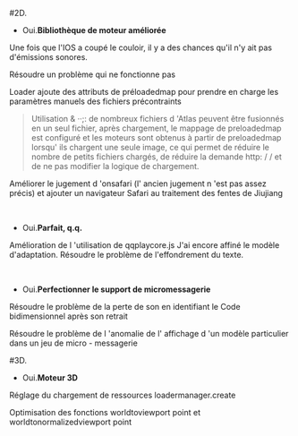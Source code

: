 #2D.

- Oui.**Bibliothèque de moteur améliorée**

Une fois que l'IOS a coupé le couloir, il y a des chances qu'il n'y ait pas d'émissions sonores.

Résoudre un problème qui ne fonctionne pas

Loader ajoute des attributs de préloadedmap pour prendre en charge les paramètres manuels des fichiers précontraints

> Utilisation & ‧‧;: de nombreux fichiers d 'Atlas peuvent être fusionnés en un seul fichier, après chargement, le mappage de preloadedmap est configuré et les moteurs sont obtenus à partir de preloadedmap lorsqu' ils chargent une seule image, ce qui permet de réduire le nombre de petits fichiers chargés, de réduire la demande http: / / et de ne pas modifier la logique de chargement.

Améliorer le jugement d 'onsafari (l' ancien jugement n 'est pas assez précis) et ajouter un navigateur Safari au traitement des fentes de Jiujiang

​

- Oui.**Parfait, q.q.**

Amélioration de l 'utilisation de qqplaycore.js
J'ai encore affiné le modèle d'adaptation.
Résoudre le problème de l'effondrement du texte.

​

- Oui.**Perfectionner le support de micromessagerie**

Résoudre le problème de la perte de son en identifiant le Code bidimensionnel après son retrait

Résoudre le problème de l 'anomalie de l' affichage d 'un modèle particulier dans un jeu de micro - messagerie




#3D.

- Oui.**Moteur 3D**

Réglage du chargement de ressources loadermanager.create

Optimisation des fonctions worldtoviewport point et worldtonormalizedviewport point


